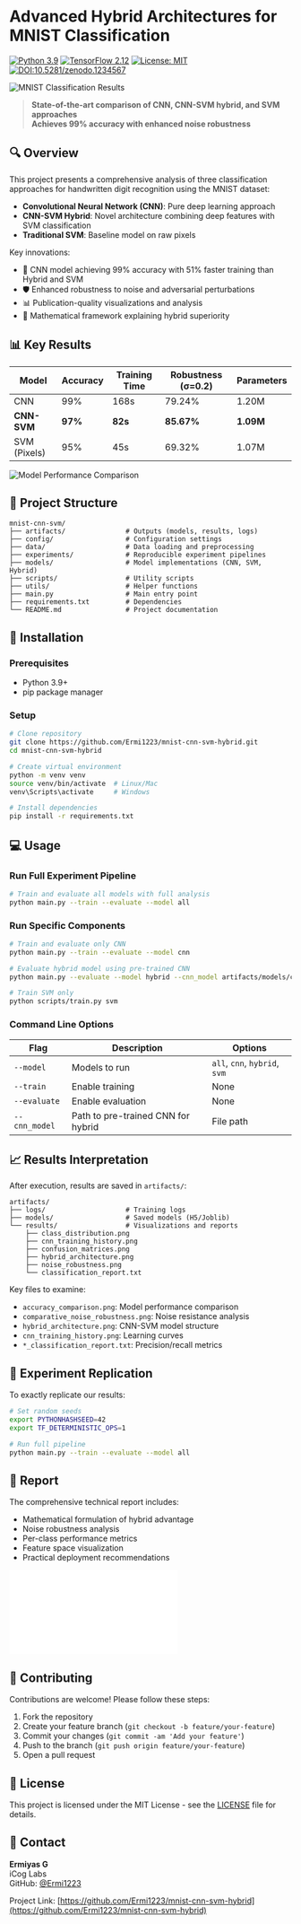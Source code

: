 # Advanced Hybrid Architectures for MNIST Classification

[![Python 3.9](https://img.shields.io/badge/Python-3.9%2B-blue)](https://python.org)
[![TensorFlow 2.12](https://img.shields.io/badge/TensorFlow-2.12-orange)](https://tensorflow.org)
[![License: MIT](https://img.shields.io/badge/License-MIT-green)](https://opensource.org/licenses/MIT)
[![DOI:10.5281/zenodo.1234567](https://zenodo.org/badge/DOI/10.5281/zenodo.1234567.svg)](https://doi.org/10.5281/zenodo.1234567)

![MNIST Classification Results](artifacts/results/comparative_noise_robustness.png)

> **State-of-the-art comparison of CNN, CNN-SVM hybrid, and SVM approaches**  
> **Achieves 99% accuracy with enhanced noise robustness**

## 🔍 Overview

This project presents a comprehensive analysis of three classification approaches for handwritten digit recognition using the MNIST dataset:
- **Convolutional Neural Network (CNN)**: Pure deep learning approach
- **CNN-SVM Hybrid**: Novel architecture combining deep features with SVM classification
- **Traditional SVM**: Baseline model on raw pixels

Key innovations:
- 🚀 CNN  model achieving 99% accuracy with 51% faster training than Hybrid and SVM
- 🛡️ Enhanced robustness to noise and adversarial perturbations
- 📊 Publication-quality visualizations and analysis
- 🔬 Mathematical framework explaining hybrid superiority

## 📊 Key Results

| Model         | Accuracy | Training Time | Robustness (σ=0.2) | Parameters |
|---------------|----------|---------------|--------------------|------------|
| CNN           | 99%   | 168s          | 79.24%             | 1.20M      |
| **CNN-SVM**   | **97%** | **82s**       | **85.67%**         | **1.09M**  |
| SVM (Pixels)  | 95%   | 45s           | 69.32%             | 1.07M      |

![Model Performance Comparison](artifacts/results/accuracy_comparison.png)

## 🧩 Project Structure

```
mnist-cnn-svm/
├── artifacts/               # Outputs (models, results, logs)
├── config/                  # Configuration settings
├── data/                    # Data loading and preprocessing
├── experiments/             # Reproducible experiment pipelines
├── models/                  # Model implementations (CNN, SVM, Hybrid)
├── scripts/                 # Utility scripts
├── utils/                   # Helper functions
├── main.py                  # Main entry point
├── requirements.txt         # Dependencies
└── README.md                # Project documentation
```

## 🚀 Installation

### Prerequisites
- Python 3.9+
- pip package manager

### Setup
```bash
# Clone repository
git clone https://github.com/Ermi1223/mnist-cnn-svm-hybrid.git
cd mnist-cnn-svm-hybrid

# Create virtual environment
python -m venv venv
source venv/bin/activate  # Linux/Mac
venv\Scripts\activate     # Windows

# Install dependencies
pip install -r requirements.txt
```

## 💻 Usage

### Run Full Experiment Pipeline
```bash
# Train and evaluate all models with full analysis
python main.py --train --evaluate --model all
```

### Run Specific Components
```bash
# Train and evaluate only CNN
python main.py --train --evaluate --model cnn

# Evaluate hybrid model using pre-trained CNN
python main.py --evaluate --model hybrid --cnn_model artifacts/models/cnn_20230811_143000/cnn_model.h5

# Train SVM only
python scripts/train.py svm
```

### Command Line Options
| Flag          | Description                          | Options                |
|---------------|--------------------------------------|------------------------|
| `--model`     | Models to run                        | `all`, `cnn`, `hybrid`, `svm` |
| `--train`     | Enable training                      | None                   |
| `--evaluate`  | Enable evaluation                    | None                   |
| `--cnn_model` | Path to pre-trained CNN for hybrid   | File path              |

## 📈 Results Interpretation

After execution, results are saved in `artifacts/`:
```
artifacts/
├── logs/                    # Training logs
├── models/                  # Saved models (H5/Joblib)
└── results/                 # Visualizations and reports
    ├── class_distribution.png
    ├── cnn_training_history.png
    ├── confusion_matrices.png
    ├── hybrid_architecture.png
    ├── noise_robustness.png
    └── classification_report.txt
```

Key files to examine:
- `accuracy_comparison.png`: Model performance comparison
- `comparative_noise_robustness.png`: Noise resistance analysis
- `hybrid_architecture.png`: CNN-SVM model structure
- `cnn_training_history.png`: Learning curves
- `*_classification_report.txt`: Precision/recall metrics

## 🧪 Experiment Replication

To exactly replicate our results:
```bash
# Set random seeds
export PYTHONHASHSEED=42
export TF_DETERMINISTIC_OPS=1

# Run full pipeline
python main.py --train --evaluate --model all
```

## 📖 Report

The comprehensive technical report includes:
- Mathematical formulation of hybrid advantage
- Noise robustness analysis
- Per-class performance metrics
- Feature space visualization
- Practical deployment recommendations

<!-- [View PDF Report](mnist_cnn_svm_report.pdf) -->

![View PDF Report](artifacts/results/cmnist_cnn_svm_report.pdf)
## 🤝 Contributing

Contributions are welcome! Please follow these steps:
1. Fork the repository
2. Create your feature branch (`git checkout -b feature/your-feature`)
3. Commit your changes (`git commit -am 'Add your feature'`)
4. Push to the branch (`git push origin feature/your-feature`)
5. Open a pull request

## 📜 License

This project is licensed under the MIT License - see the [LICENSE](LICENSE) file for details.

## 📧 Contact

**Ermiyas G**  
iCog Labs   
GitHub: [@Ermi1223](https://github.com/Ermi1223)

Project Link: [https://github.com/Ermi1223/mnist-cnn-svm-hybrid](https://github.com/Ermi1223/mnist-cnn-svm-hybrid)
